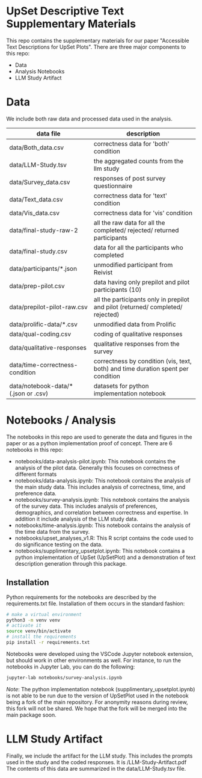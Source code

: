 # UpSet Descriptive Text Supplementary Materials

This repo contains the supplementary materials for our paper "Accessible Text Descriptions for UpSet Plots".
There are three major components to this repo:

- Data
- Analysis Notebooks
- LLM Study Artifact

# Data

We include both raw data and processed data used in the analysis.

| data file   | description |
| -------- | ------- |
| data/Both_data.csv | correctness  data for 'both' condition  |
| data/LLM-Study.tsv | the aggregated counts from the llm study |
| data/Survey_data.csv | responses of post survey questionnaire |
| data/Text_data.csv | correctness data for 'text' condition |
| data/Vis_data.csv | correctness  data for 'vis' condition |
| data/final-study-raw-2 | all the raw data for all the completed/ rejected/ returned participants |
| data/final-study.csv | data for all the participants who completed |
| data/participants/*.json | unmodified participant from Reivist |
| data/prep-pilot.csv | data having only prepilot and pilot participants (10) |
| data/prepilot-pilot-raw.csv | all the participants only in prepilot and pilot (returned/ completed/ rejected) |
| data/prolific-data/*.csv | unmodified data from Prolific |
| data/qual-coding.csv | coding of qualitative responses |
| data/qualitative-responses | qualitative responses from the survey |
| data/time-correctness-condition | correctness by condition (vis, text, both) and time duration spent per condition |
| data/notebook-data/*(.json or .csv) | datasets for python implementation notebook |


# Notebooks / Analysis

The notebooks in this repo are used to generate the data and figures in the paper or as a python implementation proof of concept.
There are 6 notebooks in this repo:

- notebooks/data-analysis-pilot.ipynb: This notebook contains the analysis of the pilot data. Generally this focuses on correctness of different formats
- notebooks/data-analysis.ipynb: This notebook contains the analysis of the main study data. This includes analysis of correctness, time, and preference data.
- notebooks/survey-analysis.ipynb: This notebook contains the analysis of the survey data. This includes analysis of preferences, demographics, and correlation between correctness and expertise. In addition it include analysis of the LLM study data.
- notebooks/time-analysis.ipynb: This notebook contains the analysis of the time data from the survey. 
- notebooks/upset_analyses_v1.R: This R script contains the code used to do significance testing on the data.
- notebooks/supplimentary_upsetplot.ipynb: This notebook contains a python implementation of UpSet (UpSetPlot) and a demonstration of text description generation through this package.

## Installation

Python requirements for the notebooks are described by the requirements.txt file. Installation of them occurs in the standard fashion:

```sh
# make a virtual environment
python3 -m venv venv
# activate it
source venv/bin/activate
# install the requirements
pip install -r requirements.txt
```

Notebooks were developed using the VSCode Jupyter notebook extension, but should work in other environments as well. For instance, to run the notebooks in Jupyter Lab, you can do the following:

```sh
jupyter-lab notebooks/survey-analysis.ipynb 
```

*Note*: The python implementation notebook (supplimentary_upsetplot.ipynb) is not able to be run due to the version of UpSetPlot used in the notebook being a fork of the main repository. For anonymity reasons during review, this fork will not be shared. We hope that the fork will be merged into the main package soon.

# LLM Study Artifact

Finally, we include the artifact for the LLM study. This includes the prompts used in the study and the coded responses. It is /LLM-Study-Artifact.pdf The contents of this data are summarized in the data/LLM-Study.tsv file.
